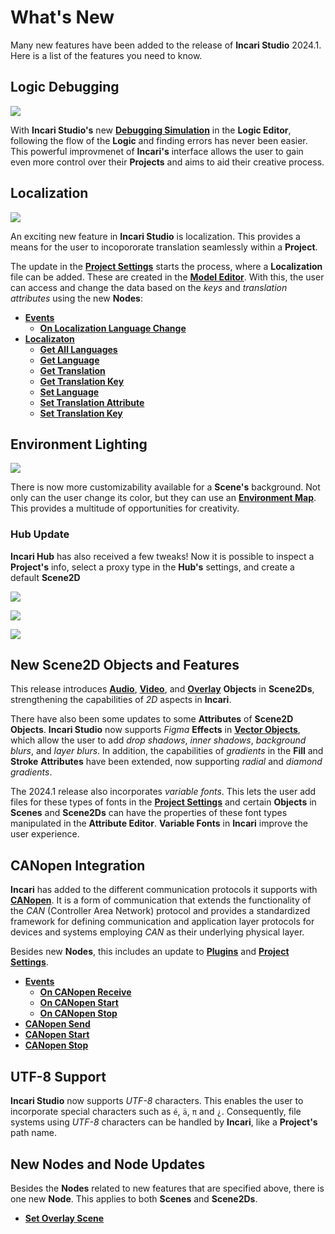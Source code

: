 # What's New

Many new features have been added to the release of **Incari Studio** 2024.1. Here is a list of the features you need to know.


## Logic Debugging

![](../.gitbook/assets/exampleflow.gif)

With **Incari Studio's** new [**Debugging Simulation**](../modules/logic-editor/logic-debugging.md) in the **Logic Editor**, following the flow of the **Logic** and finding errors has never been easier. This powerful improvmenet of **Incari's** interface allows the user to gain even more control over their **Projects** and aims to aid their creative process. 


## Localization

![](../.gitbook/assets/localizatonexample.png)

An exciting new feature in **Incari Studio** is localization. This provides a means for the user to incopororate translation seamlessly within a **Project**. 

The update in the [**Project Settings**](../modules/project-settings/localization.md) starts the process, where a **Localization** file can be added. These are created in the [**Model Editor**](../modules/model-editor.md#localizations). With this, the user can access and change the data based on the *keys* and *translation attributes* using the new **Nodes**:

* [**Events**](../toolbox/events/localization/README.md)
  * [**On Localization Language Change**](../toolbox/events/localization/onlocalizationlanguagechange.md)
* [**Localizaton**](../toolbox/localization/README.md)
  * [**Get All Languages**](../toolbox/localization/getalllanguages.md)
  * [**Get Language**](../toolbox/localization/getlanguage.md)
  * [**Get Translation**](../toolbox/localization/gettranslation.md)
  * [**Get Translation Key**](../toolbox/localization/gettranslationkey.md)
  * [**Set Language**](../toolbox/localization/setlanguage.md)
  * [**Set Translation Attribute**](../toolbox/localization/settranslationattribute.md)
  * [**Set Translation Key**](../toolbox/localization/settranslationkey.md)

## Environment Lighting

![](../.gitbook/assets/sceneenvlightinggif2.gif)

There is now more customizability available for a **Scene's** background. Not only can the user change its color, but they can use an [**Environment Map**](../objects-and-types/project-objects/scene.md#environment-lighting). This provides a multitude of opportunities for creativity. 

### Hub Update

**Incari Hub** has also received a few tweaks! Now it is possible to inspect a **Project's** info, select a proxy type in the **Hub's** settings, and create a default **Scene2D**

![](../.gitbook/assets/hubinfoexample.png)

![](../.gitbook/assets/hubproxyexample.png)

![](../.gitbook/assets/hubscene2dexample.png)


## New Scene2D Objects and Features

This release introduces [**Audio**](../objects-and-types/scene2d-objects/audio2d.md), [**Video**](../objects-and-types/scene2d-objects/video.md), and [**Overlay**](../objects-and-types/scene2d-objects/overlay.md) **Objects** in **Scene2Ds**, strengthening the capabilities of *2D* aspects in **Incari**. 

There have also been some updates to some **Attributes** of **Scene2D Objects**. **Incari Studio** now supports *Figma* **Effects** in [**Vector Objects**](../objects-and-types/scene2d-objects/figma/README.md), which allow the user to add *drop shadows*, *inner shadows*, *background blurs*, and *layer blurs*. In addition, the capabilities of *gradients* in the **Fill** and **Stroke** **Attributes** have been extended, now supporting *radial* and *diamond gradients*. 

The 2024.1 release also incorporates *variable fonts*. This lets the user add files for these types of fonts in the [**Project Settings**](../modules/project-settings/fonts.md) and certain **Objects** in **Scenes** and **Scene2Ds** can have the properties of these font types manipulated in the **Attribute Editor**. **Variable Fonts** in **Incari** improve the user experience. 

## CANopen Integration

**Incari** has added to the different communication protocols it supports with [**CANopen**](../toolbox/communication/canopen/README.md). It is a form of communication that extends the functionality of the *CAN* (Controller Area Network) protocol and provides a standardized framework for defining communication and application layer protocols for devices and systems employing *CAN* as their underlying physical layer. 

Besides new **Nodes**, this includes an update to [**Plugins**](../modules/plugins/communication/canopen.md) and [**Project Settings**](../modules/project-settings/CANopen.md).

* [**Events**](../toolbox/communication/canopen/events/README.md)
  * [**On CANopen Receive**](../toolbox/communication/canopen/events/oncanopenreceive.md)
  * [**On CANopen Start**](../toolbox/communication/canopen/events/oncanopenstart.md)
  * [**On CANopen Stop**](../toolbox/communication/canopen/events/oncanopenstop.md)
* [**CANopen Send**](../toolbox/communication/canopen/canopensend.md)
* [**CANopen Start**](../toolbox/communication/canopen/canopenstart.md)
* [**CANopen Stop**](../toolbox/communication/canopen/canopenstop.md)


## UTF-8 Support

**Incari Studio** now supports *UTF-8* characters. This enables the user to incorporate special characters such as `é`, `ä`, `π` and `¿`. Consequently, file systems using *UTF-8* characters can be handled by **Incari**, like a **Project's** path name.


## New Nodes and Node Updates

Besides the **Nodes** related to new features that are specified above, there is one new **Node**. This applies to both **Scenes** and **Scene2Ds**. 


* [**Set Overlay Scene**](../toolbox/incari/object/set-overlay-scene.md)
